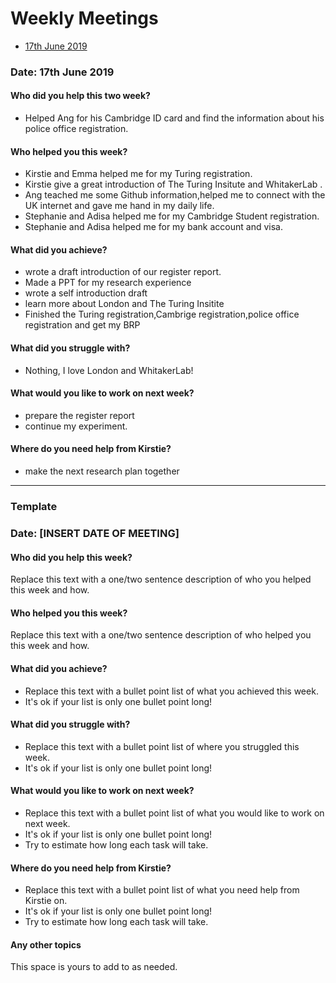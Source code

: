# Weekly Meetings

* [17th June 2019](#date-17th-June-2019)

### Date: 17th June 2019

#### Who did you help this two week?

* Helped Ang for his Cambridge ID card and find the information about his police office registration.  

#### Who helped you this week?

* Kirstie and Emma helped me for my Turing registration. 
* Kirstie give a great introduction of The Turing Insitute and WhitakerLab . 
* Ang teached me some Github information,helped me to connect with the UK internet and gave me hand in my daily life.
* Stephanie and Adisa helped me for my Cambridge Student registration. 
* Stephanie and Adisa helped me for my bank account and visa.  
  
#### What did you achieve?

* wrote a draft introduction of our register report.
* Made a PPT for my research experience 
* wrote a self introduction draft
* learn more about London and The Turing Insitite
* Finished the Turing registration,Cambrige registration,police office registration and get my BRP
  
#### What did you struggle with?

* Nothing, I love London and WhitakerLab!

#### What would you like to work on next week?

* prepare the register report
* continue my experiment.
  
#### Where do you need help from Kirstie?

* make the next research plan together
_________


### Template

### Date: [INSERT DATE OF MEETING]

#### Who did you help this week?

Replace this text with a one/two sentence description of who you helped this week and how.


#### Who helped you this week?

Replace this text with a one/two sentence description of who helped you this week and how.

#### What did you achieve?

* Replace this text with a bullet point list of what you achieved this week.
* It's ok if your list is only one bullet point long!

#### What did you struggle with?

* Replace this text with a bullet point list of where you struggled this week.
* It's ok if your list is only one bullet point long!

#### What would you like to work on next week?

* Replace this text with a bullet point list of what you would like to work on next week.
* It's ok if your list is only one bullet point long!
* Try to estimate how long each task will take.

#### Where do you need help from Kirstie?

* Replace this text with a bullet point list of what you need help from Kirstie on.
* It's ok if your list is only one bullet point long!
* Try to estimate how long each task will take.

#### Any other topics

This space is yours to add to as needed.
